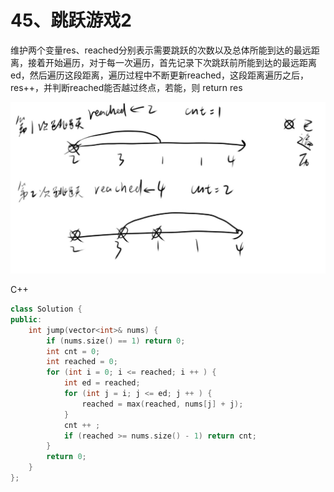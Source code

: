 # 45、跳跃游戏2
维护两个变量res、reached分别表示需要跳跃的次数以及总体所能到达的最远距离，接着开始遍历，对于每一次遍历，首先记录下次跳跃前所能到达的最远距离ed，然后遍历这段距离，遍历过程中不断更新reached，这段距离遍历之后，res++，并判断reached能否越过终点，若能，则
return res

![](images/5.jpg)

C++
```cpp
class Solution {
public:
    int jump(vector<int>& nums) {
        if (nums.size() == 1) return 0;
        int cnt = 0;
        int reached = 0;
        for (int i = 0; i <= reached; i ++ ) {
            int ed = reached;
            for (int j = i; j <= ed; j ++ ) {
                reached = max(reached, nums[j] + j);
            }
            cnt ++ ;
            if (reached >= nums.size() - 1) return cnt;
        }
        return 0;
    }
};
```
